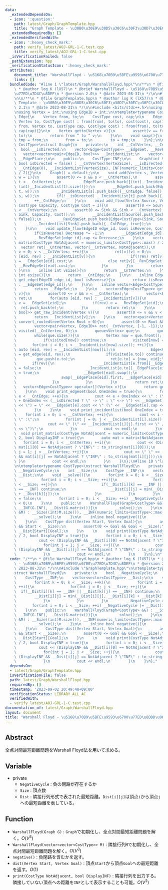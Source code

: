 ```yaml
---
data:
  _extendedDependsOn:
  - icon: ':question:'
    path: latest/Graph/GraphTemplate.hpp
    title: "Graph Template - \u30B0\u30E9\u30D5\u30C6\u30F3\u30D7\u30EC\u30FC\u30C8"
  _extendedRequiredBy: []
  _extendedVerifiedWith:
  - icon: ':heavy_check_mark:'
    path: verify_latest/AOJ-GRL-1-C.test.cpp
    title: verify_latest/AOJ-GRL-1-C.test.cpp
  _isVerificationFailed: false
  _pathExtension: hpp
  _verificationStatusIcon: ':heavy_check_mark:'
  attributes:
    document_title: "WarshallFloyd - \u5168\u70B9\u5BFE\u9593\u6700\u77ED\u7D4C\u8DEF"
    links: []
  bundledCode: "#line 1 \"latest/Graph/WarshallFloyd.hpp\"\n/**\n * @file WarshallFloyd.hpp\n\
    \ * @author log_K (lX57)\n * @brief WarshallFloyd - \u5168\u70B9\u5BFE\u9593\u6700\
    \u77ED\u7D4C\u8DEF\n * @version 2.0\n * @date 2023-08-31\n */\n\n#line 2 \"latest/Graph/GraphTemplate.hpp\"\
    \n\n/**\n * @file GraphTemplate.hpp\n * @author log K (lX57)\n * @brief Graph\
    \ Template - \u30B0\u30E9\u30D5\u30C6\u30F3\u30D7\u30EC\u30FC\u30C8\n * @version\
    \ 2.1\n * @date 2023-08-31\n */\n\n#include <bits/stdc++.h>\nusing namespace std;\n\
    \nusing Vertex = int;\nusing EdgeID = int;\n\ntemplate<typename CostType>\nstruct\
    \ Edge{\n    Vertex from, to;\n    CostType cost, cap;\n\n    Edge(Vertex from,\
    \ Vertex to, CostType cost) : from(from), to(to), cost(cost), cap(1){}\n    Edge(Vertex\
    \ from, Vertex to, CostType cap, CostType cost) : from(from), to(to), cost(cost),\
    \ cap(cap){}\n\n    Vertex getto(Vertex v){\n        assert(v == from || v ==\
    \ to);\n        return from ^ to ^ v;\n    }\n\n    void swap(){\n        Vertex\
    \ tmp = from;\n        from = to;\n        to = tmp;\n    }\n};\n\ntemplate<typename\
    \ CostType>\nstruct Graph{\n    private:\n    int __CntVertex, __CntEdge;\n  \
    \  bool __isDirected;\n    vector<Edge<CostType>> __EdgeSet, __RevEdgeSet;\n \
    \   vector<vector<pair<EdgeID, bool>>> __IncidentList;\n    vector<pair<int, int>>\
    \ __EdgePlace;\n\n    public:\n    CostType INF;\n\n    Graph(int VertexSize,\
    \ bool isDirected = false) : __CntVertex(VertexSize), __isDirected(isDirected),\
    \ __CntEdge(0), __IncidentList(VertexSize), INF(numeric_limits<CostType>::max()\
    \ / 2){}\n\n    Graph() = default;\n\n    void add(Vertex s, Vertex t, CostType\
    \ w = 1){\n        assert(0 <= s && s < __CntVertex);\n        assert(0 <= t &&\
    \ t < __CntVertex);\n        __EdgePlace.push_back({(int)__IncidentList[s].size(),\
    \ (int)__IncidentList[t].size()});\n        __EdgeSet.push_back(Edge<CostType>(s,\
    \ t, w));\n        __IncidentList[s].push_back({__CntEdge, false});\n        __RevEdgeSet.push_back(Edge<CostType>(t,\
    \ s, w));\n        if(!__isDirected) __IncidentList[t].push_back({__CntEdge, true});\n\
    \        ++__CntEdge;\n    }\n\n    void add_flow(Vertex Source, Vertex Sink,\
    \ CostType Capacity, CostType Cost = 1){\n        assert(0 <= Source && Source\
    \ < __CntVertex);\n        assert(0 <= Sink && Sink < __CntVertex);\n        __EdgeSet.push_back(Edge<CostType>(Source,\
    \ Sink, Capacity, Cost));\n        __IncidentList[Source].push_back({__CntEdge,\
    \ false});\n        __RevEdgeSet.push_back(Edge<CostType>(Sink, Source, 0, -Cost));\n\
    \        __IncidentList[Sink].push_back({__CntEdge, true});\n        ++__CntEdge;\n\
    \    }\n\n    void update_flow(EdgeID edge_id, bool isReverse, CostType Decrease){\n\
    \        if(isReverse) Decrease *= -1;\n        __EdgeSet[edge_id].cap -= Decrease;\n\
    \        __RevEdgeSet[edge_id].cap += Decrease;\n    }\n\n    vector<vector<CostType>>\
    \ matrix(CostType NotAdjacent = numeric_limits<CostType>::max() / 2){\n      \
    \  vector ret(__CntVertex, vector(__CntVertex, NotAdjacent));\n        for(Vertex\
    \ v = 0; v < __CntVertex; ++v){\n            ret[v][v] = 0;\n            for(auto\
    \ [eid, rev] : __IncidentList[v]){\n                if(!rev) ret[v][__EdgeSet[eid].to]\
    \ = __EdgeSet[eid].cost;\n                else ret[v][__RevEdgeSet[eid].to] =\
    \ __RevEdgeSet[eid].cost;\n            }\n        }\n        return ret;\n   \
    \ }\n\n    inline int vsize(){\n        return __CntVertex;\n    }\n\n    inline\
    \ int esize(){\n        return __CntEdge;\n    }\n\n    inline Edge<CostType>\
    \ get_edge(EdgeID edge_id, bool isReverse){\n        return (isReverse ? __RevEdgeSet[edge_id]\
    \ : __EdgeSet[edge_id]);\n    }\n\n    inline vector<Edge<CostType>>& get_edgeset(){\n\
    \        return __EdgeSet;\n    }\n\n    vector<Edge<CostType>> get_incident(Vertex\
    \ v){\n        assert(0 <= v && v < __CntVertex);\n        vector<Edge<CostType>>\
    \ ret;\n        for(auto [eid, rev] : __IncidentList[v]){\n            Edge<CostType>\
    \ e = __EdgeSet[eid];\n            if(rev) e = __RevEdgeSet[eid];\n          \
    \  ret.push_back(e);\n        }\n        return ret;\n    }\n\n    vector<pair<EdgeID,\
    \ bool>> get_raw_incident(Vertex v){\n        assert(0 <= v && v < __CntVertex);\n\
    \        return __IncidentList[v];\n    }\n\n    vector<pair<Vertex, EdgeID>>\
    \ convert_rootedtree(Vertex Root = 0){\n        assert(0 <= Root && Root < __CntVertex);\n\
    \        vector<pair<Vertex, EdgeID>> ret(__CntVertex, {-1, -1});\n        vector<int>\
    \ visited(__CntVertex, 0);\n        queue<Vertex> que;\n        que.push(Root);\n\
    \        while(que.size()){\n            Vertex now = que.front(); que.pop();\n\
    \            if(visited[now]) continue;\n            visited[now] = 1;\n     \
    \       for(int i = 0; i < __IncidentList[now].size(); ++i){\n               \
    \ auto [eid, rev] = __IncidentList[now][i];\n                Edge<CostType> e\
    \ = get_edge(eid, rev);\n                if(visited[e.to]) continue;\n       \
    \         que.push(e.to);\n                ret[e.to] = {now, eid};\n         \
    \       if(rev){\n                    __IncidentList[e.from][__EdgePlace[eid].second].second\
    \ = false;\n                    __IncidentList[e.to][__EdgePlace[eid].first].second\
    \ = true;\n                    __EdgeSet[eid].swap();\n                    __RevEdgeSet[eid].swap();\n\
    \                    swap(__EdgePlace[eid].first, __EdgePlace[eid].second);\n\
    \                }\n            }\n        }\n        return ret;\n    }\n\n \
    \   vector<Edge<CostType>> operator[](Vertex v){\n        return get_incident(v);\n\
    \    }\n\n    void print_edgeset(bool OneIndex = true){\n        for(int e = 0;\
    \ e < __CntEdge; ++e){\n            cout << e + OneIndex << \" : (\" << __EdgeSet[e].from\
    \ + OneIndex << (__isDirected ? \" -> \" : \" <-> \") << __EdgeSet[e].to + OneIndex\
    \ << \") = \" << __EdgeSet[e].cost << \" (\" << __EdgeSet[e].cap << \")\" << endl;\n\
    \        }\n    }\n\n    void print_incidentlist(bool OneIndex = true){\n    \
    \    for(int i = 0; i < __CntVertex; ++i){\n            cout << i + OneIndex <<\
    \ \" :\";\n            for(int j = 0; j < __IncidentList[i].size(); ++j){\n  \
    \              cout << \" (\" << __IncidentList[i][j].first << \" / \" << __IncidentList[i][j].second\
    \ << \")\";\n            }\n            cout << endl;\n        }\n    }\n\n  \
    \  void print_matrix(CostType NotAdjacent = numeric_limits<CostType>::max() /\
    \ 2, bool DisplayINF = true){\n        auto mat = matrix(NotAdjacent);\n     \
    \   for(int i = 0; i < __CntVertex; ++i){\n            cout << (DisplayINF &&\
    \ mat[i][0] == NotAdjacent ? \"INF\" : to_string(mat[i][0]));\n            for(int\
    \ j = 1; j < __CntVertex; ++j){\n                cout << \" \" << (DisplayINF\
    \ && mat[i][j] == NotAdjacent ? \"INF\" : to_string(mat[i][j]));\n           \
    \ }\n            cout << endl;\n        }\n    }\n};\n#line 10 \"latest/Graph/WarshallFloyd.hpp\"\
    \n\ntemplate<typename CostType>\nstruct WarshallFloyd{\n    private:\n    bool\
    \ __NegativeCycle;\n    int __Size;\n    CostType __INF;\n    vector<vector<CostType>>\
    \ __Dist;\n\n    void __solve(){\n        for(int k = 0; k < __Size; ++k){\n \
    \           for(int i = 0; i < __Size; ++i){\n                for(int j = 0; j\
    \ < __Size; ++j){\n                    if(__Dist[i][k] == __INF || __Dist[k][j]\
    \ == __INF) continue;\n                    __Dist[i][j] = min(__Dist[i][j], __Dist[i][k]\
    \ + __Dist[k][j]);\n                }\n            }\n        }\n        __NegativeCycle\
    \ = false;\n        for(int i = 0; i < __Size; ++i) __NegativeCycle |= __Dist[i][i]\
    \ < 0;\n    }\n\n    public:\n    WarshallFloyd(Graph<CostType> &G) : __Size(G.vsize()),\
    \ __INF(G.INF), __Dist(G.matrix()){\n        __solve();\n    }\n\n    WarshallFloyd(vector<vector<CostType>>\
    \ &M) : __Size((int)M.size()), __INF(numeric_limits<CostType>::max() / 2), __Dist(M){\n\
    \        __solve();\n    }\n\n    inline bool negative(){\n        return __NegativeCycle;\n\
    \    }\n\n    CostType dist(Vertex Start, Vertex Goal){\n        assert(0 <= Start\
    \ && Start < __Size);\n        assert(0 <= Goal && Goal < __Size);\n        return\
    \ __Dist[Start][Goal];\n    }\n    \n    void print(CostType NotAdjacent = numeric_limits<CostType>::max()\
    \ / 2, bool DisplayINF = true){\n        for(int i = 0; i < __Size; ++i){\n  \
    \          cout << (DisplayINF && __Dist[i][0] == NotAdjacent ? \"INF\" : to_string(__Dist[i][0]));\n\
    \            for(int j = 1; j < __Size; ++j){\n                cout << \" \" <<\
    \ (DisplayINF && __Dist[i][j] == NotAdjacent ? \"INF\" : to_string(__Dist[i][j]));\n\
    \            }\n            cout << endl;\n        }\n    }\n};\n"
  code: "/**\n * @file WarshallFloyd.hpp\n * @author log_K (lX57)\n * @brief WarshallFloyd\
    \ - \u5168\u70B9\u5BFE\u9593\u6700\u77ED\u7D4C\u8DEF\n * @version 2.0\n * @date\
    \ 2023-08-31\n */\n\n#include \"GraphTemplate.hpp\"\n\ntemplate<typename CostType>\n\
    struct WarshallFloyd{\n    private:\n    bool __NegativeCycle;\n    int __Size;\n\
    \    CostType __INF;\n    vector<vector<CostType>> __Dist;\n\n    void __solve(){\n\
    \        for(int k = 0; k < __Size; ++k){\n            for(int i = 0; i < __Size;\
    \ ++i){\n                for(int j = 0; j < __Size; ++j){\n                  \
    \  if(__Dist[i][k] == __INF || __Dist[k][j] == __INF) continue;\n            \
    \        __Dist[i][j] = min(__Dist[i][j], __Dist[i][k] + __Dist[k][j]);\n    \
    \            }\n            }\n        }\n        __NegativeCycle = false;\n \
    \       for(int i = 0; i < __Size; ++i) __NegativeCycle |= __Dist[i][i] < 0;\n\
    \    }\n\n    public:\n    WarshallFloyd(Graph<CostType> &G) : __Size(G.vsize()),\
    \ __INF(G.INF), __Dist(G.matrix()){\n        __solve();\n    }\n\n    WarshallFloyd(vector<vector<CostType>>\
    \ &M) : __Size((int)M.size()), __INF(numeric_limits<CostType>::max() / 2), __Dist(M){\n\
    \        __solve();\n    }\n\n    inline bool negative(){\n        return __NegativeCycle;\n\
    \    }\n\n    CostType dist(Vertex Start, Vertex Goal){\n        assert(0 <= Start\
    \ && Start < __Size);\n        assert(0 <= Goal && Goal < __Size);\n        return\
    \ __Dist[Start][Goal];\n    }\n    \n    void print(CostType NotAdjacent = numeric_limits<CostType>::max()\
    \ / 2, bool DisplayINF = true){\n        for(int i = 0; i < __Size; ++i){\n  \
    \          cout << (DisplayINF && __Dist[i][0] == NotAdjacent ? \"INF\" : to_string(__Dist[i][0]));\n\
    \            for(int j = 1; j < __Size; ++j){\n                cout << \" \" <<\
    \ (DisplayINF && __Dist[i][j] == NotAdjacent ? \"INF\" : to_string(__Dist[i][j]));\n\
    \            }\n            cout << endl;\n        }\n    }\n};"
  dependsOn:
  - latest/Graph/GraphTemplate.hpp
  isVerificationFile: false
  path: latest/Graph/WarshallFloyd.hpp
  requiredBy: []
  timestamp: '2023-09-02 20:49:48+09:00'
  verificationStatus: LIBRARY_ALL_AC
  verifiedWith:
  - verify_latest/AOJ-GRL-1-C.test.cpp
documentation_of: latest/Graph/WarshallFloyd.hpp
layout: document
title: "Warshall Floyd - \u5168\u70B9\u5BFE\u9593\u6700\u77ED\u8DDD\u96E2"
---
```


<script type="text/javascript" async src="https://cdnjs.cloudflare.com/ajax/libs/mathjax/2.7.7/MathJax.js?config=TeX-MML-AM_CHTML">
</script>
<script type="text/x-mathjax-config">
 MathJax.Hub.Config({
 tex2jax: {
 inlineMath: [['$', '$'] ],
 displayMath: [ ['$$','$$'], ["\\[","\\]"] ]
 }
 });
</script>

## Abstract

全点対間最短距離問題をWarshall Floyd法を用いて求める。

## Variable

- private
    - `NegativeCycle` : 負の閉路が存在するか
    - `Size` : 頂点数
    - `Dist` : 隣接行列形式で表された最短距離。`Dist[i][j]`は頂点`i`から頂点`j`への最短距離を表している。

## Function

- `WarshallFloyd(Graph G)` : `Graph`で初期化し、全点対間最短距離問題を解く。$O(V^3)$
- `WarshallFloyd(vector<vector<CostType>> M)` : 隣接行列`M`で初期化し、全点対間最短距離問題を解く。$O(V^3)$
- `negative()` : 負閉路を含むかを返す。
- `dist(Vertex Start, Vertex Goal)` : 頂点`Start`から頂点`Goal`への最短距離を返す。$O(1)$
- `print(CostType NotAdjacent, bool DisplayINF)` : 隣接行列を出力する。隣接していない頂点への距離を`INF`として表示することも可能。$O(V^2)$
